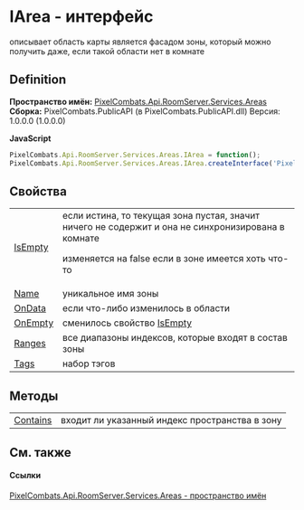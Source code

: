 # IArea - интерфейс


описывает область карты 
является фасадом зоны, который можно получить даже, если такой области нет в комнате




## Definition
**Пространство имён:** <a href="6bc9ef31-50d8-8455-27b7-3bebd79f746b">PixelCombats.Api.RoomServer.Services.Areas</a>  
**Сборка:** PixelCombats.PublicAPI (в PixelCombats.PublicAPI.dll) Версия: 1.0.0.0 (1.0.0.0)

**JavaScript**
``` JavaScript
PixelCombats.Api.RoomServer.Services.Areas.IArea = function();
PixelCombats.Api.RoomServer.Services.Areas.IArea.createInterface('PixelCombats.Api.RoomServer.Services.Areas.IArea');
```



## Свойства
<table>
<tr>
<td><a href="60629d99-7b7f-4bdc-e862-c7f185c87683">IsEmpty</a></td>
<td>если истина, то текущая зона пустая, значит ничего не содержит и она не синхронизирована в комнате <p>изменяется на false если в зоне имеется хоть что-то</p></td></tr>
<tr>
<td><a href="85924f33-f699-f120-91f3-25e851301fb1">Name</a></td>
<td>уникальное имя зоны</td></tr>
<tr>
<td><a href="50f5592b-c961-d9ba-bc0e-4925aec6e2eb">OnData</a></td>
<td>если что-либо изменилось в области</td></tr>
<tr>
<td><a href="4d400eae-3721-433a-5efa-0fc6d7a1fbda">OnEmpty</a></td>
<td>сменилось свойство <a href="60629d99-7b7f-4bdc-e862-c7f185c87683">IsEmpty</a></td></tr>
<tr>
<td><a href="29090013-a39c-85fc-9cc9-ca83b3cc1dcd">Ranges</a></td>
<td>все диапазоны индексов, которые входят в состав зоны</td></tr>
<tr>
<td><a href="b4b1c430-9c59-272f-3bcb-295af2e375da">Tags</a></td>
<td>набор тэгов</td></tr>
</table>

## Методы
<table>
<tr>
<td><a href="c76aea12-56ec-5865-d025-40064a2920fb">Contains</a></td>
<td>входит ли указанный индекс пространства в зону</td></tr>
</table>

## См. также


#### Ссылки
<a href="6bc9ef31-50d8-8455-27b7-3bebd79f746b">PixelCombats.Api.RoomServer.Services.Areas - пространство имён</a>  

